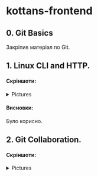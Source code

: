 ﻿# kottans-frontend 

## 0. Git Basics

Закріпив матеріал по Git.

## 1. Linux CLI and HTTP.

#### Скріншоти:
<details>
<summary>Pictures</summary>
<img src = "https://github.com/Sergey-Kali/kottans-frontend/blob/main/task_linux_cli/Quiz%201.png">
<img src = "https://github.com/Sergey-Kali/kottans-frontend/blob/main/task_linux_cli/Quiz%202.png">
<img src = "https://github.com/Sergey-Kali/kottans-frontend/blob/main/task_linux_cli/Quiz%203.png">
<img src = "https://github.com/Sergey-Kali/kottans-frontend/blob/main/task_linux_cli/Quiz%204.png"> 
</details>

#### Висновки:
Було корисно.

## 2. Git Collaboration.

#### Скріншоти:
<details>
<summary>Pictures</summary>
<img src = "https://github.com/Sergey-Kali/kottans-frontend/blob/main/task_git_collaboration/Week%203.png">
<img src = "https://github.com/Sergey-Kali/kottans-frontend/blob/main/task_git_collaboration/Week%204.png">
<img src = "https://github.com/Sergey-Kali/kottans-frontend/blob/main/task_git_collaboration/Learn%20Git.jpg">
<img src = "https://github.com/Sergey-Kali/kottans-frontend/blob/main/task_git_collaboration/Pull%20%26%20push.jpg">
<details>

#### Висновки:
Раніше користувався UI-ною формою спілкування з Git. Тепер є знання як працювати з терміналом, але я не впевнений, що буду використовувати термінал. Можливо пвзніше з досвідом прийде)

## Intro to HTML and CSS